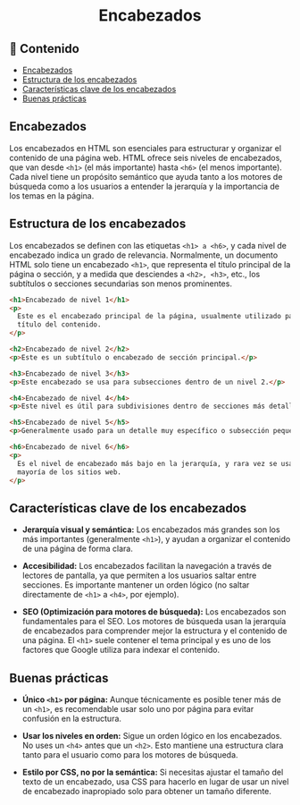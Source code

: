 <h1 align='center'>Encabezados</h1>

<h2>📑 Contenido</h2>

- [Encabezados](#encabezados)
- [Estructura de los encabezados](#estructura-de-los-encabezados)
- [Características clave de los encabezados](#características-clave-de-los-encabezados)
- [Buenas prácticas](#buenas-prácticas)

## Encabezados

Los encabezados en HTML son esenciales para estructurar y organizar el contenido de una página web. HTML ofrece seis niveles de encabezados, que van desde `<h1>` (el más importante) hasta `<h6>` (el menos importante). Cada nivel tiene un propósito semántico que ayuda tanto a los motores de búsqueda como a los usuarios a entender la jerarquía y la importancia de los temas en la página.

## Estructura de los encabezados

Los encabezados se definen con las etiquetas `<h1> a <h6>`, y cada nivel de encabezado indica un grado de relevancia. Normalmente, un documento HTML solo tiene un encabezado `<h1>`, que representa el título principal de la página o sección, y a medida que desciendes a `<h2>, <h3>`, etc., los subtítulos o secciones secundarias son menos prominentes.

```html
<h1>Encabezado de nivel 1</h1>
<p>
  Este es el encabezado principal de la página, usualmente utilizado para el
  título del contenido.
</p>

<h2>Encabezado de nivel 2</h2>
<p>Este es un subtítulo o encabezado de sección principal.</p>

<h3>Encabezado de nivel 3</h3>
<p>Este encabezado se usa para subsecciones dentro de un nivel 2.</p>

<h4>Encabezado de nivel 4</h4>
<p>Este nivel es útil para subdivisiones dentro de secciones más detalladas.</p>

<h5>Encabezado de nivel 5</h5>
<p>Generalmente usado para un detalle muy específico o subsección pequeña.</p>

<h6>Encabezado de nivel 6</h6>
<p>
  Es el nivel de encabezado más bajo en la jerarquía, y rara vez se usa en la
  mayoría de los sitios web.
</p>
```

## Características clave de los encabezados

- **Jerarquía visual y semántica:** Los encabezados más grandes son los más importantes (generalmente `<h1>`), y ayudan a organizar el contenido de una página de forma clara.
  
- **Accesibilidad:** Los encabezados facilitan la navegación a través de lectores de pantalla, ya que permiten a los usuarios saltar entre secciones. Es importante mantener un orden lógico (no saltar directamente de `<h1>` a `<h4>`, por ejemplo).
  
- **SEO (Optimización para motores de búsqueda):** Los encabezados son fundamentales para el SEO. Los motores de búsqueda usan la jerarquía de encabezados para comprender mejor la estructura y el contenido de una página. El `<h1>` suele contener el tema principal y es uno de los factores que Google utiliza para indexar el contenido.

## Buenas prácticas

- **Único `<h1>` por página:** Aunque técnicamente es posible tener más de un `<h1>`, es recomendable usar solo uno por página para evitar confusión en la estructura.
  
- **Usar los niveles en orden:** Sigue un orden lógico en los encabezados. No uses un `<h4>` antes que un `<h2>`. Esto mantiene una estructura clara tanto para el usuario como para los motores de búsqueda.
  
- **Estilo por CSS, no por la semántica:** Si necesitas ajustar el tamaño del texto de un encabezado, usa CSS para hacerlo en lugar de usar un nivel de encabezado inapropiado solo para obtener un tamaño diferente.
